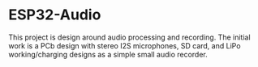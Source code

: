 # ESP32-Audio

This project is design around audio processing and recording. The initial work is a PCb design with stereo I2S microphones, SD card, and LiPo working/charging designs as a simple small audio recorder.
